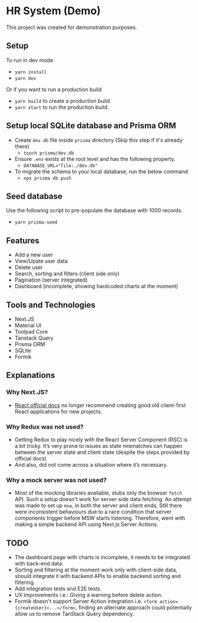# HR System (Demo)

This project was created for demonstration purposes.

## Setup

To run in dev mode

- `yarn install`
- `yarn dev`

Or if you want to run a production build

- `yarn build` to create a production build.
- `yarn start` to run the production build.

## Setup local SQLite database and Prisma ORM

- Create `dev.db` file inside `prisma` directory (Skip this step if it's already there)
  - `touch prisma/dev.db`
- Ensure `.env` exists at the root level and has the following property.
  - `DATABASE_URL="file:./dev.db"`
- To migrate the schema to your local database, run the below command
  - `npx prisma db push`

## Seed database

Use the following script to pre-populate the database with 1000 records.

- `yarn prisma-seed`

## Features

- Add a new user
- View/Upate user data
- Delete user
- Search, sorting and filters (client side only)
- Pagination (server integrated)
- Dashboard (incomplete, showing hardcoded charts at the moment)

## Tools and Technologies

- Next.JS
- Material UI
- Toolpad Core
- Tanstack Query
- Prisma ORM
- SQLite
- Formik

## Explanations

### Why Next.JS?

- [React official docs](https://react.dev/learn/start-a-new-react-project#can-i-use-react-without-a-framework) no longer recommend creating good old client-first React applications for new projects.

### Why Redux was not used?

- Getting Redux to play nicely with the React Server Component (RSC) is a bit tricky. It’s very prone to issues as state mismatches can happen between the server state and client state (despite the steps provided by official docs)
- And also, did not come across a situation where it’s necessary.

### Why a mock server was not used?

- Most of the mocking libraries available, stubs only the browser `fetch` API. Such a setup doesn't work for server-side data fetching. An attempt was made to set up `msw`, in both the server and client ends, Still there were inconsistent behaviours due to a race condition that server components trigger before MSW starts listening. Therefore, went with making a simple backend API using Next.js Server Actions.

## TODO

- The dashboard page with charts is incomplete, it needs to be integrated with back-end data.
- Sorting and filtering at the moment work only with client-side data, should integrate it with backend APIs to enable backend sorting and filtering.
- Add integration tests and E2E tests.
- UX improvements i.e.: Giving a warning before delete action.
- Formik doesn't support Server Action integration i.e. `<form action={createUser}>...</form>`, finding an alternate approach could potentially allow us to remove TanStack Query dependency.
